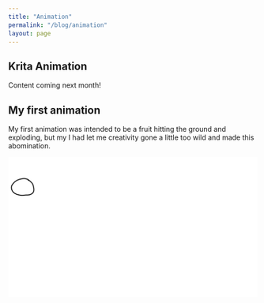 ```yaml
---
title: "Animation"
permalink: "/blog/animation"
layout: page
---
```


## Krita Animation

Content coming next month!


## My first animation

My first animation was intended to be a fruit hitting the ground and exploding, but my I had let me creativity gone a little too wild and made this abomination.

![Krita Animation](../assets/images/first_animation.gif)
